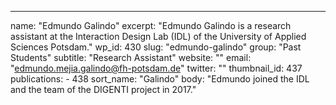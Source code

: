 ---
  name: "Edmundo Galindo"
  excerpt: "Edmundo Galindo is a research assistant at the Interaction Design Lab (IDL) of the University of Applied Sciences Potsdam."
  wp_id: 430
  slug: "edmundo-galindo"
  group: "Past Students"
  subtitle: "Research Assistant"
  website: ""
  email: "edmundo.mejia.galindo@fh-potsdam.de"
  twitter: ""
  thumbnail_id: 437
  publications: 
    - 438
  sort_name: "Galindo"
  body: "Edmundo joined the IDL and the team of the DIGENTI project in 2017."
